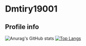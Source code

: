 # Dmtiry19001
## Profile info

![Anurag's GitHub stats](https://github-readme-stats-olive-theta.vercel.app/api?username=Dmtiry19001&count_private=true)
[![Top Langs](https://github-readme-stats-olive-theta.vercel.app/api/top-langs/?username=Dmtiry19001&exclude_repo=github-readme-stats,anuraghazra.github.io)](https://github.com/anuraghazra/github-readme-stats)
